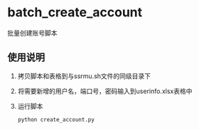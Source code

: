 # batch_create_account
批量创建账号脚本

## 使用说明

1. 拷贝脚本和表格到与ssrmu.sh文件的同级目录下

2. 将需要新增的用户名，端口号，密码输入到userinfo.xlsx表格中

3. 运行脚本

   ```
   python create_account.py
   ```

